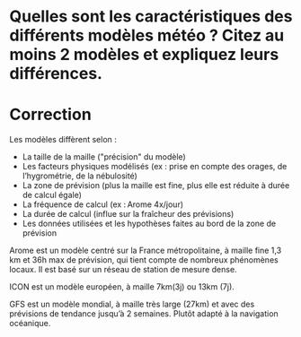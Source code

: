 # Quelles sont les caractéristiques des différents modèles météo ? Citez au moins 2 modèles et expliquez leurs différences.

# Correction
Les modèles diffèrent selon : 
- La taille de la maille ("précision" du modèle)
- Les facteurs physiques modélisés (ex : prise en compte des orages, de l’hygrométrie, de la nébulosité)
- La zone de prévision (plus la maille est fine, plus elle est réduite à durée de calcul égale)
- La fréquence de calcul (ex : Arome 4x/jour)
- La durée de calcul (influe sur la fraîcheur des prévisions)
- Les données utilisées et les hypothèses faites au bord de la zone de prévision

Arome est un modèle centré sur la France métropolitaine, à maille fine 1,3 km et 36h max de prévision, qui tient compte de nombreux phénomènes locaux. Il est basé sur un réseau de station de mesure dense. 

ICON est un modèle européen, à maille 7km(3j) ou 13km (7j).

GFS est un modèle mondial, à maille très large (27km) et avec des prévisions de tendance jusqu’à 2 semaines. Plutôt adapté à la navigation océanique.